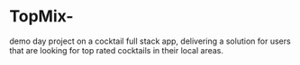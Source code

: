 # TopMix-
demo day project on a cocktail full stack app, delivering a solution for users that are looking for top rated cocktails in their local areas.
